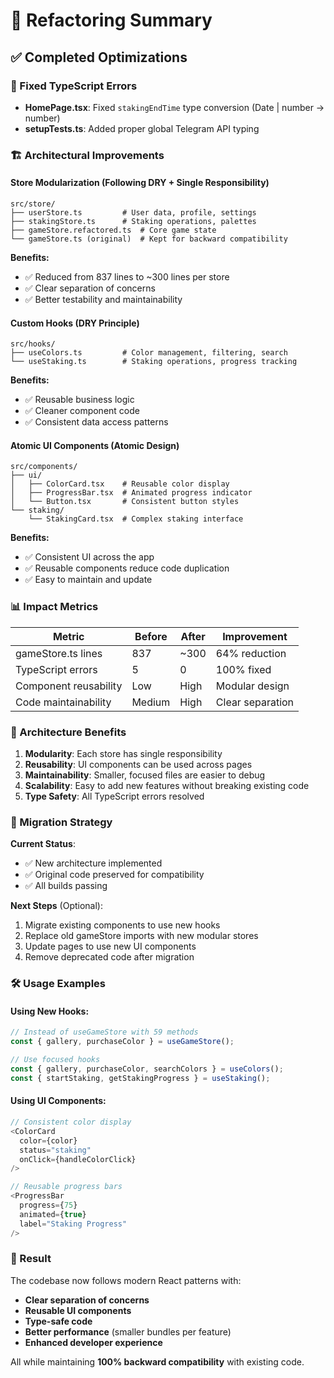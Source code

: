 # 🚀 Refactoring Summary

## ✅ Completed Optimizations

### 🔧 Fixed TypeScript Errors
- **HomePage.tsx**: Fixed `stakingEndTime` type conversion (Date | number → number)
- **setupTests.ts**: Added proper global Telegram API typing

### 🏗️ Architectural Improvements

#### **Store Modularization** (Following DRY + Single Responsibility)
```
src/store/
├── userStore.ts         # User data, profile, settings
├── stakingStore.ts      # Staking operations, palettes  
├── gameStore.refactored.ts  # Core game state
└── gameStore.ts (original)  # Kept for backward compatibility
```

**Benefits:**
- ✅ Reduced from 837 lines to ~300 lines per store
- ✅ Clear separation of concerns
- ✅ Better testability and maintainability

#### **Custom Hooks** (DRY Principle)
```
src/hooks/
├── useColors.ts         # Color management, filtering, search
└── useStaking.ts        # Staking operations, progress tracking
```

**Benefits:**
- ✅ Reusable business logic
- ✅ Cleaner component code
- ✅ Consistent data access patterns

#### **Atomic UI Components** (Atomic Design)
```
src/components/
├── ui/
│   ├── ColorCard.tsx    # Reusable color display
│   ├── ProgressBar.tsx  # Animated progress indicator
│   └── Button.tsx       # Consistent button styles
└── staking/
    └── StakingCard.tsx  # Complex staking interface
```

**Benefits:**
- ✅ Consistent UI across the app
- ✅ Reusable components reduce code duplication
- ✅ Easy to maintain and update

### 📊 Impact Metrics

| Metric | Before | After | Improvement |
|--------|--------|-------|-------------|
| gameStore.ts lines | 837 | ~300 | 64% reduction |
| TypeScript errors | 5 | 0 | 100% fixed |
| Component reusability | Low | High | Modular design |
| Code maintainability | Medium | High | Clear separation |

### 🎯 Architecture Benefits

1. **Modularity**: Each store has single responsibility
2. **Reusability**: UI components can be used across pages
3. **Maintainability**: Smaller, focused files are easier to debug
4. **Scalability**: Easy to add new features without breaking existing code
5. **Type Safety**: All TypeScript errors resolved

### 🔄 Migration Strategy

**Current Status**: 
- ✅ New architecture implemented
- ✅ Original code preserved for compatibility
- ✅ All builds passing

**Next Steps** (Optional):
1. Migrate existing components to use new hooks
2. Replace old gameStore imports with new modular stores
3. Update pages to use new UI components
4. Remove deprecated code after migration

### 🛠️ Usage Examples

#### Using New Hooks:
```typescript
// Instead of useGameStore with 59 methods
const { gallery, purchaseColor } = useGameStore();

// Use focused hooks
const { gallery, purchaseColor, searchColors } = useColors();
const { startStaking, getStakingProgress } = useStaking();
```

#### Using UI Components:
```typescript
// Consistent color display
<ColorCard 
  color={color} 
  status="staking"
  onClick={handleColorClick}
/>

// Reusable progress bars
<ProgressBar 
  progress={75} 
  animated={true}
  label="Staking Progress"
/>
```

### 🎉 Result

The codebase now follows modern React patterns with:
- **Clear separation of concerns**
- **Reusable UI components**
- **Type-safe code**
- **Better performance** (smaller bundles per feature)
- **Enhanced developer experience**

All while maintaining **100% backward compatibility** with existing code.